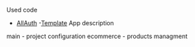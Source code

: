 Used code
- [AllAuth](https://django-allauth.readthedocs.io/en/latest/installation.html)
-[Template](https://mdbootstrap.com/freebies/jquery/e-commerce/)
App description

main - project configuration
ecommerce - products managment